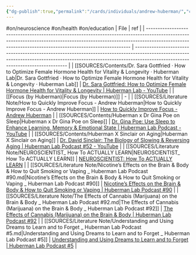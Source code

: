 ```yaml
---
{"dg-publish":true,"permalink":"/cards/individuals/andrew-huberman/","created":"2023-02-01T18:05:58.167+01:00","updated":"2023-04-30T10:38:57.562+02:00"}
---
```


#on/neuroscience #on/health #on/education 
| File                                                                                                                                                                                                                                | ref                                                                                                                                                                                                           |
| ----------------------------------------------------------------------------------------------------------------------------------------------------------------------------------------------------------------------------------- | ------------------------------------------------------------------------------------------------------------------------------------------------------------------------------------------------------------- |
| [[SOURCES/Contents/Dr. Sara Gottfried · How to Optimize Female Hormone Health for Vitality & Longevity · Huberman Lab\|Dr. Sara Gottfried · How to Optimize Female Hormone Health for Vitality & Longevity · Huberman Lab]]      | [Dr. Sara Gottfried: How to Optimize Female Hormone Health for Vitality & Longevity \| Huberman Lab - YouTube](https://youtu.be/GVRDGQhoEYQ)                                                                  |
| [[Focus (by Huberman)\|Focus (by Huberman)]]                                                                                                                                                                                     | \-                                                                                                                                                                                                            |
| [[SOURCES/Literature Note/How to Quickly Improve Focus - Andrew Huberman\|How to Quickly Improve Focus - Andrew Huberman]]                                                                                                       | [How to Quickly Improve Focus - Andrew Huberman](https://www.youtube.com/watch?v=_Y-7liNT1Ok)                                                                                                                 |
| [[SOURCES/Contents/Huberman x Dr Gina Poe on Sleep\|Huberman x Dr Gina Poe on Sleep]]                                                                                                                                            | [Dr. Gina Poe: Use Sleep to Enhance Learning, Memory & Emotional State \| Huberman Lab Podcast - YouTube](https://www.youtube.com/watch?v=BMTt8gSl13s)                                                        |
| [[SOURCES/Contents/Huberman X Sinclair on Aging\|Huberman X Sinclair on Aging]]                                                                                                                                                  | [Dr. David Sinclair: The Biology of Slowing & Reversing Aging \| Huberman Lab Podcast #52 - YouTube](https://www.youtube.com/watch?v=n9IxomBusuw&t=2099s&pp=ygUcSHViZXJtYW4gWCBTaW5jbGFpciBvbiBBZ2luZw%3D%3D) |
| [[SOURCES/Literature Note/NEUROSCIENTIST_ How To ACTUALLY LEARN\|NEUROSCIENTIST_ How To ACTUALLY LEARN]]                                                                                                                         | [NEUROSCIENTIST: How To ACTUALLY LEARN](https://www.youtube.com/watch?v=sW0iNSrmcDQ)                                                                                                                          |
| [[SOURCES/Literature Note/Nicotine’s Effects on the Brain & Body & How to Quit Smoking or Vaping _ Huberman Lab Podcast #90.md\|Nicotine’s Effects on the Brain & Body & How to Quit Smoking or Vaping _ Huberman Lab Podcast #90]] | [Nicotine’s Effects on the Brain & Body & How to Quit Smoking or Vaping \| Huberman Lab Podcast #90](https://www.youtube.com/watch?v=uXs-zPc63kM)                                                             |
| [[SOURCES/Literature Note/The Effects of Cannabis (Marijuana) on the Brain & Body _ Huberman Lab Podcast #92.md\|The Effects of Cannabis (Marijuana) on the Brain & Body _ Huberman Lab Podcast #92]]                               | [The Effects of Cannabis (Marijuana) on the Brain & Body \| Huberman Lab Podcast #92](https://www.youtube.com/watch?v=gXvuJu1kt48)                                                                            |
| [[SOURCES/Literature Note/Understanding and Using Dreams to Learn and to Forget _ Huberman Lab Podcast #5.md\|Understanding and Using Dreams to Learn and to Forget _ Huberman Lab Podcast #5]]                                     | [Understanding and Using Dreams to Learn and to Forget \| Huberman Lab Podcast #5](https://www.youtube.com/watch?v=FFwA0QFmpQ4)                                                                               |




